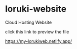 # loruki-website
Cloud Hosting Website

click this link to preview the file

https://my-lorukiweb.netlify.app/
